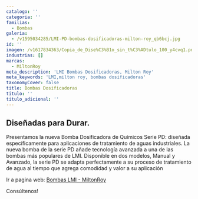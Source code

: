 ```yaml
---
catalogo: ''
categoria: ''
familias:
  - Bombas
galeria:
  - /v1595034285/LMI-PD-bombas-dosificadoras-milton-roy_qb6bcj.jpg
id: ''
imagen: /v1617834363/Copia_de_Dise%C3%B1o_sin_t%C3%ADtulo_100_y4cvq1.png
industrias: []
marcas:
  - MiltonRoy
meta_description: 'LMI Bombas Dosificadoras, Milton Roy'
meta_keywords: 'LMI,milton roy, bombas dosificadoras'
taxonomyCover: false
title: Bombas Dosificadoras
titulo: ''
titulo_adicional: ''
---
```



## **Diseñadas para Durar.**

Presentamos la nueva Bomba Dosificadora de Químicos Serie PD: diseñada específicamente para aplicaciones de tratamiento de aguas industriales. La nueva bomba de la serie PD añade tecnología avanzada a una de las bombas más populares de LMI. Disponible en dos modelos, Manual y Avanzado, la serie PD se adapta perfectamente a su proceso de tratamiento de agua al tiempo que agrega comodidad y valor a su aplicación

Ir a pagina web: [Bombas LMI - MiltonRoy](https://www.lmipumps.com/es/ 'Bombas LMI')

Consúltenos!
